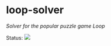 # loop-solver
_Solver for the popular puzzle game Loop_

Status: ![](https://travis-ci.org/DrSLDR/loop-solver.svg?branch=master)
